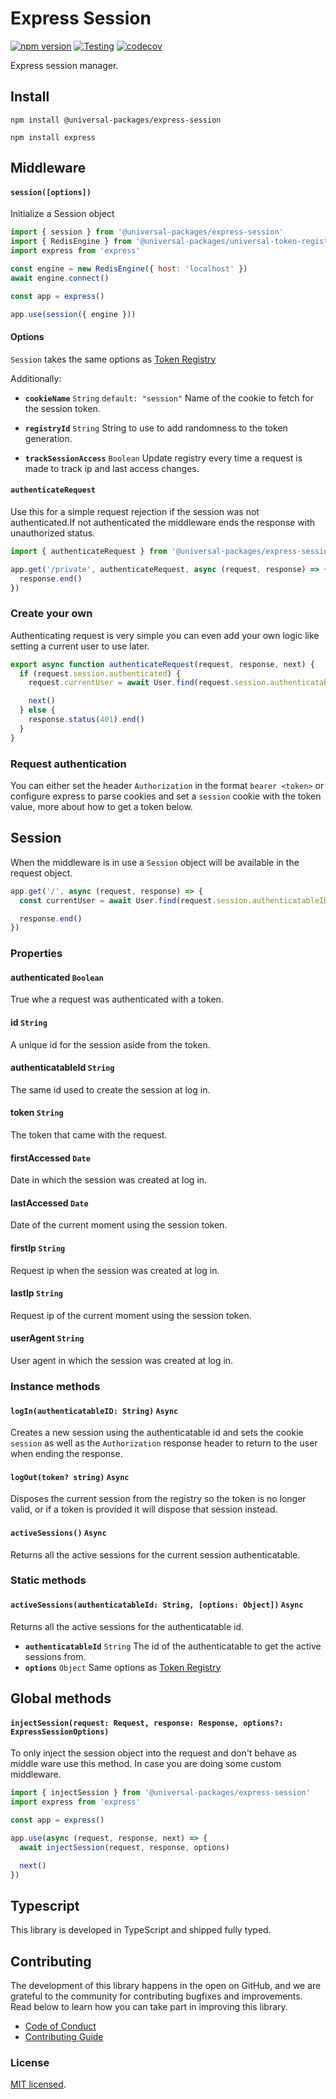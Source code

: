 # Express Session

[![npm version](https://badge.fury.io/js/@universal-packages%2Fexpress-session.svg)](https://www.npmjs.com/package/@universal-packages/express-session)
[![Testing](https://github.com/universal-packages/universal-express-session/actions/workflows/testing.yml/badge.svg)](https://github.com/universal-packages/universal-express-session/actions/workflows/testing.yml)
[![codecov](https://codecov.io/gh/universal-packages/universal-express-session/branch/main/graph/badge.svg?token=CXPJSN8IGL)](https://codecov.io/gh/universal-packages/universal-express-session)

Express session manager.

## Install

```shell
npm install @universal-packages/express-session

npm install express
```

## Middleware

#### **`session([options])`**

Initialize a Session object

```js
import { session } from '@universal-packages/express-session'
import { RedisEngine } from '@universal-packages/universal-token-registry-redis'
import express from 'express'

const engine = new RedisEngine({ host: 'localhost' })
await engine.connect()

const app = express()

app.use(session({ engine }))
```

#### Options

`Session` takes the same options as [Token Registry](https://github.com/universal-packages/universal-token-registry#options)

Additionally:

- **`cookieName`** `String` `default: "session"`
  Name of the cookie to fetch for the session token.

- **`registryId`** `String`
  String to use to add randomness to the token generation.

- **`trackSessionAccess`** `Boolean`
  Update registry every time a request is made to track ip and last access changes.

#### **`authenticateRequest`**

Use this for a simple request rejection if the session was not authenticated.If not authenticated the middleware ends the response with unauthorized status.

```js
import { authenticateRequest } from '@universal-packages/express-session'

app.get('/private', authenticateRequest, async (request, response) => {
  response.end()
})
```

### Create your own

Authenticating request is very simple you can even add your own logic like setting a current user to use later.

```js
export async function authenticateRequest(request, response, next) {
  if (request.session.authenticated) {
    request.currentUser = await User.find(request.session.authenticatableID)

    next()
  } else {
    response.status(401).end()
  }
}
```

### Request authentication

You can either set the header `Authorization` in the format `bearer <token>` or configure express to parse cookies and set a `session` cookie with the token value, more about how to get a token below.

## Session

When the middleware is in use a `Session` object will be available in the request object.

```js
app.get('/', async (request, response) => {
  const currentUser = await User.find(request.session.authenticatableID)

  response.end()
})
```

### Properties

#### authenticated `Boolean`

True whe a request was authenticated with a token.

#### id `String`

A unique id for the session aside from the token.

#### authenticatableId `String`

The same id used to create the session at log in.

#### token `String`

The token that came with the request.

#### firstAccessed `Date`

Date in which the session was created at log in.

#### lastAccessed `Date`

Date of the current moment using the session token.

#### firstIp `String`

Request ip when the session was created at log in.

#### lastIp `String`

Request ip of the current moment using the session token.

#### userAgent `String`

User agent in which the session was created at log in.

### Instance methods

#### **`logIn(authenticatableID: String)`** `Async`

Creates a new session using the authenticatable id and sets the cookie `session` as well as the `Authorization` response header to return to the user when ending the response.

#### **`logOut(token? string)`** `Async`

Disposes the current session from the registry so the token is no longer valid, or if a token is provided it will dispose that session instead.

#### **`activeSessions()`** `Async`

Returns all the active sessions for the current session authenticatable.

### Static methods

#### **`activeSessions(authenticatableId: String, [options: Object])`** `Async`

Returns all the active sessions for the authenticatable id.

- **`authenticatableId`** `String`
  The id of the authenticatable to get the active sessions from.
- **`options`** `Object`
  Same options as [Token Registry](https://github.com/universal-packages/universal-token-registry#options)

## Global methods

#### **`injectSession(request: Request, response: Response, options?: ExpressSessionOptions)`**

To only inject the session object into the request and don't behave as middle ware use this method. In case you are doing some custom middleware.

```js
import { injectSession } from '@universal-packages/express-session'
import express from 'express'

const app = express()

app.use(async (request, response, next) => {
  await injectSession(request, response, options)

  next()
})
```

## Typescript

This library is developed in TypeScript and shipped fully typed.

## Contributing

The development of this library happens in the open on GitHub, and we are grateful to the community for contributing bugfixes and improvements. Read below to learn how you can take part in improving this library.

- [Code of Conduct](./CODE_OF_CONDUCT.md)
- [Contributing Guide](./CONTRIBUTING.md)

### License

[MIT licensed](./LICENSE).
